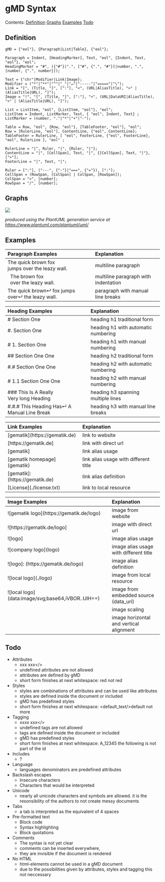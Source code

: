 # gMD Syntax

Contents: [Definition](#definition) [Graphs](#graphs) [Examples](#examples) [Todo](#todo)

## Definition

```
gMD = {"eol"}, {Paragraph|List|Table}, {"eol"};

Paragraph = Indent, [HeadingMarker], Text, "eol", {Indent, Text, "eol"}, "eol";
HeadingMarker = "#", ({"#"}|".", ["#", {".", "#"}]|number, ".", [number, {".", number}]);

Text = {"chr"|Modifier|Link|Image}; 
Modifier = ("*"|"**"|"^"|"_"|"↵"|"-----"|"====="|"\");
Link = "[", (Title, "]", [":"], "<", (URL|AliasTitle), ">" | (AliasTitle|URL), "]"); 
Image = "!", "[", (Title, "]", [":"], "<", (URL|DataURI|AliasTitle), ">" | (AliasTitle|URL), "]"); 

List = ListItem, "eol", {ListItem, "eol"}, "eol";
ListItem = Indent, ListMarker, Text, { "eol", Indent, Text} ;
ListMarker = (number, "."|"*"|"+"|"-");

Table = Row, "eol", {Row, "eol"}, [TableFooter, "eol"], "eol"; 
Row = [RulerLine, "eol"], ContentLine, {"eol", ContentLine}; 
TableFooter = RulerLine, [ "eol", FooterLine, {"eol", FooterLine}, "eol", RulerLine ], "eol" ;

RulerLine = "|", Ruler, "|", {Ruler, "|"};
ContentLine = "|", [CellSpan], Text, "|", {[CellSpan], Text, "|"}, [">"];
FooterLine = "|", Text, "|";

Ruler = [":"], ("---", {"-"}|"===", {"="}), [":"];
CellSpan = (RowSpan, [ColSpan] | ColSpan, [RowSpan]);
ColSpan = ">", [number];
RowSpan = "/", [number];
```

## Graphs

![](https://www.plantuml.com/plantuml/svg/bLJHRjCm57ttLnZpqeu2xvHEGviGbLO9bUuf1EHIBukMEfFh2QJOh_mHFyINSAwJYnE91rOfiNtkkSSdljUzE7djlDdRMo6gpPLSoKwPjb5n8RkFskdAwOUxS5sVVDZfVME03uIb47y9I5lRWx5-8OiFHXzgMssqkpUkNCYT-G4uvI2NQICq3kDIJ5AXgPuZPTPXY46zmhn8I9VcX9R1FXxtnc6Lmhpg6VqgbdDOfVtIntsxSofisaDzMnk73xFtONtKbObBAHW6SQREL51dzFg2vokUtpz_uVsIVXXNzCFuMK6UPCXlGNvtjMyC79N9y1jLOlwM0ZVRw_2kgVKfCUQ0pvKCSfQn00hX9KIbIBv8zXco_qFxIdjzirq_QGz1fSKUDAozEUPAJP5HbJWmAZf1VTMuiXthZ0iU9MKpbKvvLBwGJlm57R5A5QDs0sVRVi-ciCX-YaHvtxRUk04jsQKKe2Axs3usng4-9ZCkM-lXYK3kvWb8hP2boUT8f60lVJ2BJB78ddEkP7Cu1P5Hr3SmRT7Fkxp0DHivOt9nQPhcquEs-Nwbl7_YT5BeWd8fihr1A9FO4W93NyserKaKzOYftzDYfU8yzHu9ydPKIfmtJSbSstj0tmrJW4EOBkC0aeVpV6iX1mu7Nay2uiBO0_r9_G40)

_produced using the PlantUML generation service at https://www.plantuml.com/plantuml/uml/_ 

## Examples

| Paragraph Examples                                            | Explanation                              |
|:--------------------------------------------------------------|:-----------------------------------------|
| The quick brown fox<br>jumps over the leazy wall.             | multiline paragraph                      |
| &nbsp;&nbsp;The brown fox<br>&nbsp;&nbsp;over the leazy wall. | multiline paragraph with indentation     |
| The quick brown↵ fox jumps over↵ the leazy wall.              | paragraph with manual line breaks        |

| Heading Examples                                              | Explanation                              |
|:--------------------------------------------------------------|:-----------------------------------------|
| # Section One                                                 | heading h1 traditional form              |
| #. Section One                                                | heading h1 with automatic numbering      |
| # 1. Section One                                              | heading h1 with manual numbering         |
| ## Section One One                                            | heading h2 traditional form              |
| #.# Section One One                                           | heading h2 with automatic numbering      |
| # 1.1 Section One One                                         | heading h2 with manual numbering         |
| ### This Is A Really<br>Very long Heading                     | heading h3 spanning multiple lines       |
| #.#.# This Heading Has↵ A Manual Line Break                   | heading h3 with manual line breaks       |

| Link Examples                         | Explanation                              |
|:--------------------------------------|:-----------------------------------------|
| \[gematik\](https[]()://gematik.de)   | link to website                          |
| \[https[]()://gematik.de]             | link with direct url                     |
| \[gematik\]                           | link alias usage                         |
| \[gematik homepage\](gematik)         | link alias usage with different title    |  
| \[gematik\]: (https[]()://gematik.de) | link alias definition                    | 
| \[License](./license.txt)             | link to local resource                   |

| Image Examples                                       | Explanation                               |
|:-----------------------------------------------------|:------------------------------------------|
| !\[gematik logo\](https[]()://gematik.de/logo)       | image from website                        |
| !\[https[]()://gematik.de/logo\]                     | image with direct url                     |
| !\[logo\]                                            | image alias usage                         |
| !\[company logo\](logo)                              | image alias usage with different title    |
| !\[logo\]: (https[]()://gematik.de/logo)             | image alias definition                    |
| !\[local logo\](./logo)                              | image from local resource                 |
| !\[local logo\](data:image/svg;base64,iVBOR..UIH==)  | image from embedded source (data_uri)     |
|                                                      | image scaling                             |
|                                                      | image horizontal and vertical alignment   |

## Todo

- Attributes
  - <green>xxx xxx</> 
  - undefined attributes are not allowed
  - attributes are defined by gMD
  - short form finishes at next whitespace:
    <bgred/>red not red 
- Styles
  - styles are combinations of attributes and can be used like attributes
  - styles are defined inside the document or included
  - gMD has predefined styles
  - short form finishes at next whitespace:
    <default_text/>default not more 
- Tagging
  - <id>xxxx xxx</> 
  - undefined tags are not allowed
  - tags are defined inside the document or included
  - gMD has predefined styles
  - short form finishes at next whitespace:
    <id/>A_12345 the following is not part of the id 
- Includes
  - ?
- Language
  - languages denominators are predefined attributes 
- Backslash escapes
  - Insecure characters
  - Characters that would be interpreted 
- Unicode
  - nearly all unicode characters and symbols are allowed. it is the resonsibility of the authors to not create messy documents
- Tabs
  - a tab is interpreted as the equivalent of 4 spaces
- Pre-formatted text
  - Block code
  - Syntax highlighting
  - Block quotations
- Comments
  - The syntax is not yet clear
  - comments can be inserted everywhere,
  - they are invisible if the document is rendered 
- No HTML
  - html-elements cannot be used in a gMD document
  - due to the possibilities given by attributes, styles and tagging this not neccessary









